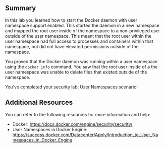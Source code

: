 

## Summary

In this lab you learned how to start the Docker daemon with user namespace support enabled. This started the daemon in a new namespace and mapped the root user inside of the namespace to a non-privileged user outside of the user namespace. This meant that the root user within the user namespace had full access to processes and containers within that namespace, but did not have elevated permissions outside of the namespace.

You proved that the Docker daemon was running within a user namespace using the `docker info` command. You saw that the root user inside of a the user namespace was unable to delete files that existed outside of the namespace.

You've completed your security lab: User Namespaces scenario!

## Additional Resources

You can refer to the following resources for more information and help:
- Docker: https://docs.docker.com/engine/security/security/
- User Namespaces in Docker Engine: https://success.docker.com/Datacenter/Apply/Introduction_to_User_Namespaces_in_Docker_Engine

